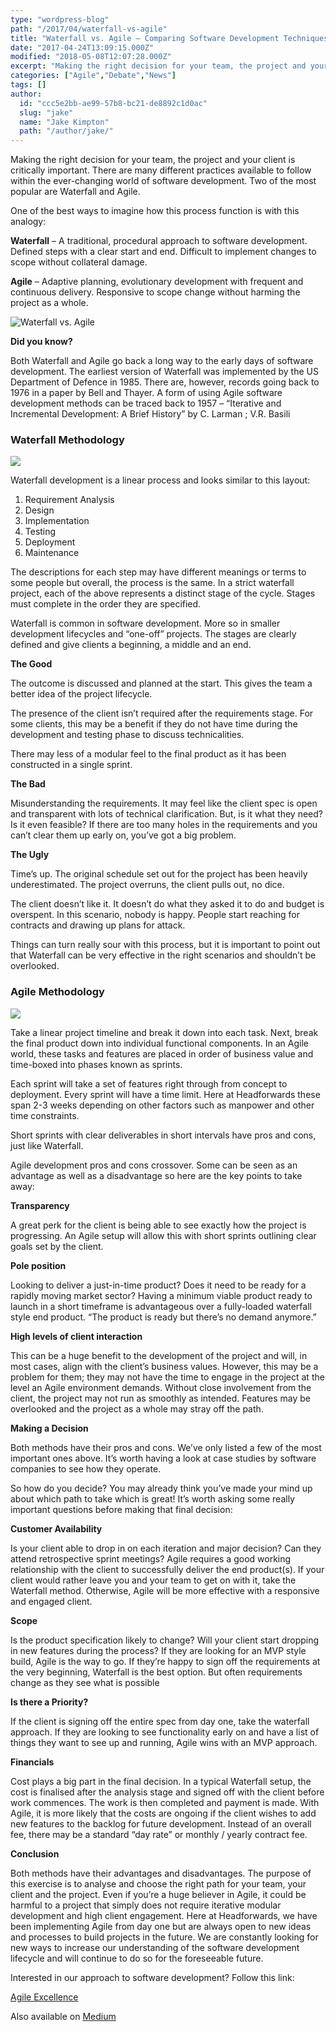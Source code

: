 ```yaml
---
type: "wordpress-blog"
path: "/2017/04/waterfall-vs-agile"
title: "Waterfall vs. Agile – Comparing Software Development Techniques"
date: "2017-04-24T13:09:15.000Z"
modified: "2018-05-08T12:07:28.000Z"
excerpt: "Making the right decision for your team, the project and your client is critically important. There are many different practices available to follow within the ever-changing world of software development. Two of the most popular are Waterfall and Agile. One of the best ways to imagine how this process function is with this analogy: Waterfall …"
categories: ["Agile","Debate","News"]
tags: []
author:
  id: "ccc5e2bb-ae99-57b8-bc21-de8892c1d0ac"
  slug: "jake"
  name: "Jake Kimpton"
  path: "/author/jake/"
---
```

Making the right decision for your team, the project and your client is critically important. There are many different practices available to follow within the ever-changing world of software development. Two of the most popular are Waterfall and Agile.

One of the best ways to imagine how this process function is with this analogy:

**Waterfall** – A traditional, procedural approach to software development. Defined steps with a clear start and end. Difficult to implement changes to scope without collateral damage.

**Agile** – Adaptive planning, evolutionary development with frequent and continuous delivery. Responsive to scope change without harming the project as a whole.

![Waterfall vs. Agile](//headforwards.com/wp-content/uploads/2017/04/agile-vs-waterfall.png "Waterfall vs. Agile")

**Did you know?**

Both Waterfall and Agile go back a long way to the early days of software development. The earliest version of Waterfall was implemented by the US Department of Defence in 1985. There are, however, records going back to 1976 in a paper by Bell and Thayer. A form of using Agile software development methods can be traced back to 1957 – “Iterative and Incremental Development: A Brief History” by C. Larman ; V.R. Basili

### **Waterfall Methodology**

![](//headforwards.com/wp-content/uploads/2017/04/waterfall-vs-agile-header-3.jpg)

Waterfall development is a linear process and looks similar to this layout:

1.  Requirement Analysis
2.  Design
3.  Implementation
4.  Testing
5.  Deployment
6.  Maintenance

The descriptions for each step may have different meanings or terms to some people but overall, the process is the same. In a strict waterfall project, each of the above represents a distinct stage of the cycle. Stages must complete in the order they are specified.

Waterfall is common in software development. More so in smaller development lifecycles and “one-off” projects. The stages are clearly defined and give clients a beginning, a middle and an end.

**The Good**

The outcome is discussed and planned at the start. This gives the team a better idea of the project lifecycle.

The presence of the client isn’t required after the requirements stage. For some clients, this may be a benefit if they do not have time during the development and testing phase to discuss technicalities.

There may less of a modular feel to the final product as it has been constructed in a single sprint.

**The Bad**

Misunderstanding the requirements. It may feel like the client spec is open and transparent with lots of technical clarification. But, is it what they need? Is it even feasible? If there are too many holes in the requirements and you can’t clear them up early on, you’ve got a big problem.

**The Ugly**

Time’s up. The original schedule set out for the project has been heavily underestimated. The project overruns, the client pulls out, no dice.

The client doesn’t like it. It doesn’t do what they asked it to do and budget is overspent. In this scenario, nobody is happy. People start reaching for contracts and drawing up plans for attack.

Things can turn really sour with this process, but it is important to point out that Waterfall can be very effective in the right scenarios and shouldn’t be overlooked.

### **Agile Methodology**

![](//headforwards.com/wp-content/uploads/2017/04/waterfall-vs-agile-header-2.jpg)

Take a linear project timeline and break it down into each task. Next, break the final product down into individual functional components. In an Agile world, these tasks and features are placed in order of business value and time-boxed into phases known as sprints.

Each sprint will take a set of features right through from concept to deployment. Every sprint will have a time limit. Here at Headforwards these span 2-3 weeks depending on other factors such as manpower and other time constraints.

Short sprints with clear deliverables in short intervals have pros and cons, just like Waterfall.

Agile development pros and cons crossover. Some can be seen as an advantage as well as a disadvantage so here are the key points to take away:

**Transparency**

A great perk for the client is being able to see exactly how the project is progressing. An Agile setup will allow this with short sprints outlining clear goals set by the client.

**Pole position**

Looking to deliver a just-in-time product? Does it need to be ready for a rapidly moving market sector? Having a minimum viable product ready to launch in a short timeframe is advantageous over a fully-loaded waterfall style end product. “The product is ready but there’s no demand anymore.”

**High levels of client interaction**

This can be a huge benefit to the development of the project and will, in most cases, align with the client’s business values. However, this may be a problem for them; they may not have the time to engage in the project at the level an Agile environment demands. Without close involvement from the client, the project may not run as smoothly as intended. Features may be overlooked and the project as a whole may stray off the path.

**Making a Decision**

Both methods have their pros and cons. We’ve only listed a few of the most important ones above. It’s worth having a look at case studies by software companies to see how they operate.

So how do you decide? You may already think you’ve made your mind up about which path to take which is great! It’s worth asking some really important questions before making that final decision:

**Customer Availability**

Is your client able to drop in on each iteration and major decision? Can they attend retrospective sprint meetings? Agile requires a good working relationship with the client to successfully deliver the end product(s). If your client would rather leave you and your team to get on with it, take the Waterfall method. Otherwise, Agile will be more effective with a responsive and engaged client.

**Scope**

Is the product specification likely to change? Will your client start dropping in new features during the process? If they are looking for an MVP style build, Agile is the way to go. If they’re happy to sign off the requirements at the very beginning, Waterfall is the best option. But often requirements change as they see what is possible

**Is there a Priority?**

If the client is signing off the entire spec from day one, take the waterfall approach. If they are looking to see functionality early on and have a list of things they want to see up and running, Agile wins with an MVP approach.

**Financials**

Cost plays a big part in the final decision. In a typical Waterfall setup, the cost is finalised after the analysis stage and signed off with the client before work commences. The work is then completed and payment is made. With Agile, it is more likely that the costs are ongoing if the client wishes to add new features to the backlog for future development. Instead of an overall fee, there may be a standard “day rate” or monthly / yearly contract fee.

**Conclusion**

Both methods have their advantages and disadvantages. The purpose of this exercise is to analyse and choose the right path for your team, your client and the project. Even if you’re a huge believer in Agile, it could be harmful to a project that simply does not require iterative modular development and high client engagement. Here at Headforwards, we have been implementing Agile from day one but are always open to new ideas and processes to build projects in the future. We are constantly looking for new ways to increase our understanding of the software development lifecycle and will continue to do so for the foreseeable future.

Interested in our approach to software development? Follow this link:

[Agile Excellence](https://www.headforwards.com/agile-excellence/)

Also available on [Medium](https://medium.com/@jakekimpton/waterfall-vs-agile-software-development-7e603b0c043c)
